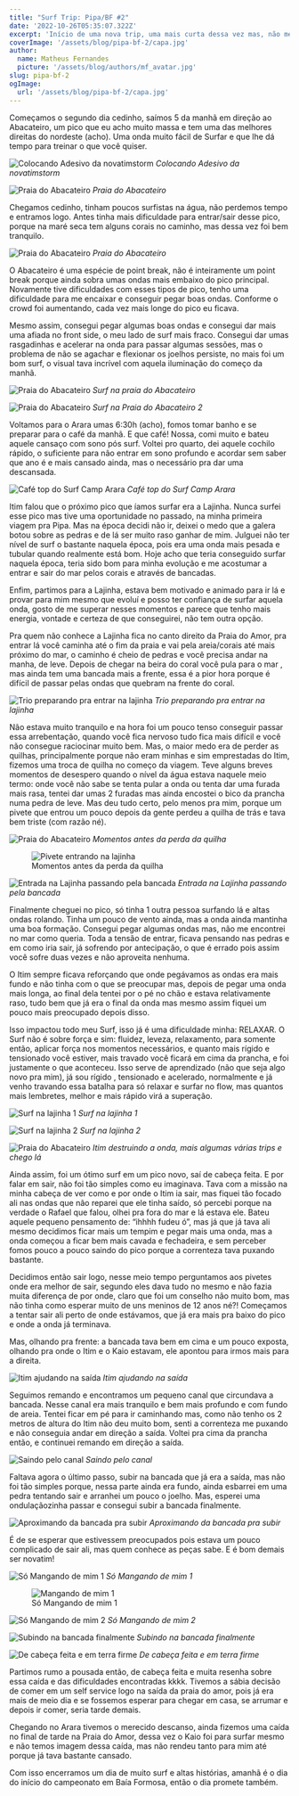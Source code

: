 ```yaml
---
title: "Surf Trip: Pipa/BF #2"
date: '2022-10-26T05:35:07.322Z'
excerpt: 'Início de uma nova trip, uma mais curta dessa vez mas, não menos empolgante'
coverImage: '/assets/blog/pipa-bf-2/capa.jpg'
author:
  name: Matheus Fernandes
  picture: '/assets/blog/authors/mf_avatar.jpg'
slug: pipa-bf-2
ogImage:
  url: '/assets/blog/pipa-bf-2/capa.jpg'
---
```


Começamos o segundo dia cedinho, saímos 5 da manhã em direção ao Abacateiro, um pico que eu acho muito massa e tem uma das melhores direitas do nordeste (acho). Uma onda muito fácil de Surfar e que lhe dá tempo para treinar o que você quiser.

![Colocando Adesivo da novatimstorm](/assets/blog/pipa-bf-2/adesivo.jpg)
*Colocando Adesivo da novatimstorm*

![Praia do Abacateiro](/assets/blog/pipa-bf-2/abacate.jpg)
*Praia do Abacateiro*

Chegamos cedinho, tinham poucos surfistas na água, não perdemos tempo e entramos logo. Antes tinha mais dificuldade para entrar/sair desse pico, porque na maré seca tem alguns corais no caminho, mas dessa vez foi bem tranquilo.

![Praia do Abacateiro](/assets/blog/pipa-bf-2/espelho.jpg)
*Praia do Abacateiro*

O Abacateiro é uma espécie de point break, não é inteiramente um point break porque ainda sobra umas ondas mais embaixo do pico principal. Novamente tive dificuldades com esses tipos de pico, tenho uma dificuldade para me encaixar e conseguir pegar boas ondas. Conforme o crowd foi aumentando, cada vez mais longe do pico eu ficava.

Mesmo assim, consegui pegar algumas boas ondas e consegui dar mais uma afiada no front side, o meu lado de surf mais fraco. Consegui dar umas rasgadinhas e acelerar na onda para passar algumas sessões, mas o problema de não se agachar e flexionar os joelhos persiste, no mais foi um bom surf, o visual tava incrível com aquela iluminação do começo da manhã.

![Praia do Abacateiro](/assets/blog/pipa-bf-2/abacate1.jpg)
*Surf na praia do Abacateiro*

![Praia do Abacateiro](/assets/blog/pipa-bf-2/abacate2.jpg)
*Surf na Praia do Abacateiro 2*

Voltamos para o Arara umas 6:30h (acho), fomos tomar banho e se preparar para o café da manhã. E que café! Nossa, comi muito e bateu aquele cansaço com sono pós surf. Voltei pro quarto, dei aquele cochilo rápido, o suficiente para não entrar em sono profundo e acordar sem saber que ano é e mais cansado ainda, mas o necessário pra dar uma descansada.

![Café top do Surf Camp Arara](/assets/blog/pipa-bf-2/cafe.jpg)
*Café top do Surf Camp Arara*

Itim falou que o próximo pico que íamos surfar era a Lajinha. Nunca surfei esse pico mas tive uma oportunidade no passado, na minha primeira viagem pra Pipa. Mas na época decidi não ir, deixei o medo que a galera botou sobre as pedras e de lá ser muito raso ganhar de mim. Julguei não ter nível de surf o bastante naquela época, pois era uma onda mais pesada e tubular quando realmente está bom. Hoje acho que teria conseguido surfar naquela época, teria sido bom para minha evolução e me acostumar a entrar e sair do mar pelos corais e através de bancadas.

Enfim, partimos para a Lajinha, estava bem motivado e animado para ir lá e provar para mim mesmo que evoluí e posso ter confiança de surfar aquela onda, gosto de me superar nesses momentos e parece que tenho mais energia, vontade e certeza de que conseguirei, não tem outra opção.

Pra quem não conhece a Lajinha fica no canto direito da Praia do Amor, pra entrar lá você caminha até o fim da praia e vai pela areia/corais até mais próximo do mar, o caminho é cheio de pedras e você precisa andar na manha, de leve. Depois de chegar na beira do coral você pula para o mar , mas ainda tem uma bancada mais a frente, essa é a pior hora porque é difícil de passar pelas ondas que quebram na frente do coral.

![Trio preparando pra entrar na lajinha](/assets/blog/pipa-bf-2/trio_compressed.jpg)
*Trio preparando pra entrar na lajinha*

Não estava muito tranquilo e na hora foi um pouco tenso conseguir passar essa arrebentação, quando você fica nervoso tudo fica mais difícil e você não consegue raciocinar muito bem. Mas, o maior medo era de perder as quilhas, principalmente porque não eram minhas e sim emprestadas do Itim, fizemos uma troca de quilha no começo da viagem. Teve alguns breves momentos de desespero quando o nível da água estava naquele meio termo: onde você não sabe se tenta pular a onda ou tenta dar uma furada mais rasa, tentei dar umas 2 furadas mas ainda encostei o bico da prancha numa pedra de leve. Mas deu tudo certo, pelo menos pra mim, porque um pivete que entrou um pouco depois da gente perdeu a quilha de trás e tava bem triste (com razão né).

![Praia do Abacateiro](/assets/blog/pipa-bf-2/pivete.jpg)
*Momentos antes da perda da quilha*
<figure>
    <img src="./pivete.jpg"
         alt="Pivete entrando na lajinha">
    <figcaption>Momentos antes da perda da quilha</figcaption>
</figure>

![Entrada na Lajinha passando pela bancada](/assets/blog/pipa-bf-2/capa.jpg)
*Entrada na Lajinha passando pela bancada*

Finalmente cheguei no pico, só tinha 1 outra pessoa surfando lá e altas ondas rolando. Tinha um pouco de vento ainda, mas a onda ainda mantinha uma boa formação. Consegui pegar algumas ondas mas, não me encontrei no mar como queria. Toda a tensão de entrar, ficava pensando nas pedras e em como iria sair, já sofrendo por antecipação, o que é errado pois assim você sofre duas vezes e não aproveita nenhuma.

O Itim sempre ficava reforçando que onde pegávamos as ondas era mais fundo e não tinha com o que se preocupar mas, depois de pegar uma onda mais longa, ao final dela tentei por o pé no chão e estava relativamente raso, tudo bem que já era o final da onda mas mesmo assim fiquei um pouco mais preocupado depois disso.

Isso impactou todo meu Surf, isso já é uma dificuldade minha: RELAXAR. O Surf não é sobre força e sim: fluidez, leveza, relaxamento, para somente então, aplicar força nos momentos necessários, e quanto mais rígido e tensionado você estiver, mais travado você ficará em cima da prancha, e foi justamente o que aconteceu. Isso serve de aprendizado (não que seja algo novo pra mim), já sou rígido , tensionado e acelerado, normalmente e já venho travando essa batalha para só relaxar e surfar no flow, mas quantos mais lembretes, melhor e mais rápido virá a superação.

![Surf na lajinha 1](/assets/blog/pipa-bf-2/lajinha1.jpg)
*Surf na lajinha 1*

![Surf na lajinha 2](/assets/blog/pipa-bf-2/lajinha2.jpg)
*Surf na lajinha 2*

![Praia do Abacateiro](/assets/blog/pipa-bf-2/lapada.jpg)
*Itim destruindo a onda, mais algumas várias trips e chego lá*

Ainda assim, foi um ótimo surf em um pico novo, saí de cabeça feita. E por falar em sair, não foi tão simples como eu imaginava. Tava com a missão na minha cabeça de ver como e por onde o Itim ia sair, mas fiquei tão focado ali nas ondas que não reparei que ele tinha saído, só percebi porque na verdade o Rafael que falou, olhei pra fora do mar e lá estava ele. Bateu aquele pequeno pensamento de: “ihhhh fudeu ó”, mas já que já tava ali mesmo decidimos ficar mais um tempim e pegar mais uma onda, mas a onda começou a ficar bem mais cavada e fechadeira, e sem perceber fomos pouco a pouco saindo do pico porque a correnteza tava puxando bastante.

Decidimos então sair logo, nesse meio tempo perguntamos aos pivetes onde era melhor de sair, segundo eles dava tudo no mesmo e não fazia muita diferença de por onde, claro que foi um conselho não muito bom, mas não tinha como esperar muito de uns meninos de 12 anos né?! Começamos a tentar sair ali perto de onde estávamos, que já era mais pra baixo do pico e onde a onda já terminava.

Mas, olhando pra frente: a bancada tava bem em cima e um pouco exposta, olhando pra onde o Itim e o Kaio estavam, ele apontou para irmos mais para a direita.

![Itim ajudando na saída](/assets/blog/pipa-bf-2/professor.jpg)
*Itim ajudando na saída*

Seguimos remando e encontramos um pequeno canal que circundava a bancada. Nesse canal era mais tranquilo e bem mais profundo e com fundo de areia. Tentei ficar em pé para ir caminhando mas, como não tenho os 2 metros de altura do Itim não deu muito bom,  senti a correnteza me puxando e não conseguia andar em direção a saída. Voltei pra cima da prancha então, e continuei remando em direção a saída.

![Saindo pelo canal](/assets/blog/pipa-bf-2/saindo1.jpg)
*Saindo pelo canal*

Faltava agora o último passo, subir na bancada que já era a saída, mas não foi tão simples porque, nessa parte ainda era fundo, ainda esbarrei em uma pedra tentando sair e arranhei um pouco o joelho. Mas, esperei uma ondulaçãozinha passar e consegui subir a bancada finalmente.

![Aproximando da bancada pra subir](/assets/blog/pipa-bf-2/saindo2.jpg)
*Aproximando da bancada pra subir*

É de se esperar que estivessem preocupados pois estava um pouco complicado de sair ali, mas quem conhece as peças sabe. E é bom demais ser novatim!

![Só Mangando de mim 1](/assets/blog/pipa-bf-2/mangando1.jpg)
*Só Mangando de mim 1*
<figure>
    <img src="./mangando1.jpg"
         alt="Mangando de mim 1">
    <figcaption>Só Mangando de mim 1</figcaption>
</figure>

![Só Mangando de mim 2](/assets/blog/pipa-bf-2/mangando2.jpg)
*Só Mangando de mim 2*

![Subindo na bancada finalmente](/assets/blog/pipa-bf-2/saindo3.jpg)
*Subindo na bancada finalmente*

![De cabeça feita e em terra firme](/assets/blog/pipa-bf-2/salvo_compressed.jpg)
*De cabeça feita e em terra firme*

Partimos rumo a pousada então, de cabeça feita e muita resenha sobre essa caída e das dificuldades encontradas kkkk. Tivemos a sábia decisão de comer em um self service logo na saída da praia do amor, pois já era mais de meio dia e se fossemos esperar para chegar em casa, se arrumar e depois ir comer, seria tarde demais.

Chegando no Arara tivemos o merecido descanso, ainda fizemos uma caída no final de tarde na Praia do Amor, dessa vez o Kaio foi para surfar mesmo e não temos imagem dessa caída, mas não rendeu tanto para mim até porque já tava bastante cansado.

Com isso encerramos um dia de muito surf e altas histórias, amanhã é o dia do início do campeonato em Baía Formosa, então o dia promete também.